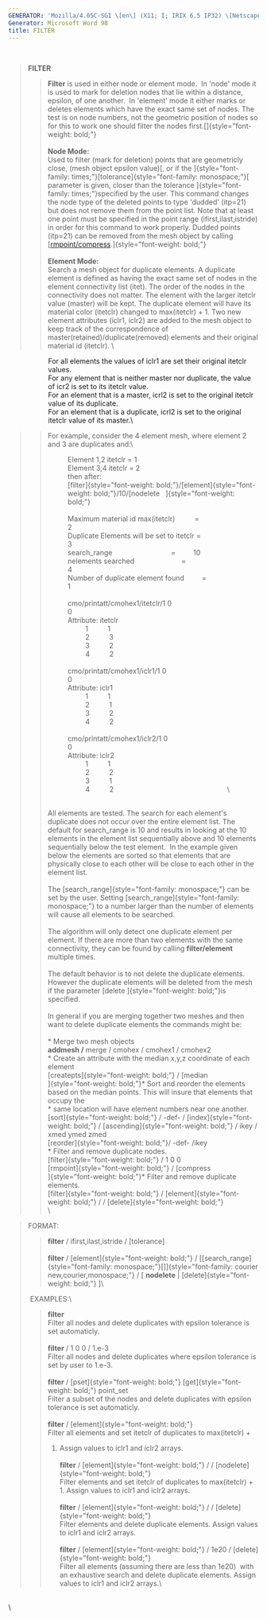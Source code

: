 ```yaml
---
GENERATOR: 'Mozilla/4.05C-SGI \[en\] (X11; I; IRIX 6.5 IP32) \[Netscape\]'
Generator: Microsoft Word 98
title: FILTER
---
```


 

> **FILTER**
>
> > **Filter** is used in either node or element mode.  In 'node' mode
> > it is used to mark for deletion nodes that lie within a distance,
> > epsilon, of one another.  In 'element' mode it either marks or
> > deletes elements which have the exact same set of nodes. The test is
> > on node numbers, not the geometric position of nodes so for this to
> > work one should filter the nodes
> > first.[]{style="font-weight: bold;"}\
> > **\
> > Node Mode:**\
> > Used to filter (mark for deletion) points that are geometricly
> > close, (mesh object epsilon value)[, or if the
> > ]{style="font-family: times;"}[tolerance]{style="font-family: monospace;"}[
> > parameter is given, closer than the tolerance
> > ]{style="font-family: times;"}specified by the user. This command
> > changes the node type of the deleted points to type 'dudded'
> > (itp=21) but does not remove them from the point list. Note that at
> > least one point must be specified in the point range
> > (ifirst,ilast,istride) in order for this command to work properly.
> > Dudded points (itp=21) can be removed from the mesh object by
> > calling
> > [[rmpoint/compress](RMPOINT.html).]{style="font-weight: bold;"}\
> > \
> > **Element Mode:**\
> > Search a mesh object for duplicate elements. A duplicate element is
> > defined as having the exact same set of nodes in the element
> > connectivity list (itet). The order of the nodes in the connectivity
> > does not matter. The element with the larger itetclr value (master)
> > will be kept. The duplicate element will have its material color
> > (itetclr) changed to max(itetclr) + 1. Two new element attributes
> > (iclr1, iclr2) are added to the mesh object to keep track of the
> > correspondence of master(retained)/duplicate(removed) elements and
> > their original material id (itetclr). \

<div style="margin-left: 80px;">

For all elements the values of iclr1 are set their original itetclr
values.\
For any element that is neither master nor duplicate, the value of icr2
is set to its itetclr value.\
For an element that is a master, icrl2 is set to the original itetclr
value of its duplicate.\
For an element that is a duplicate, icrl2 is set to the original itetclr
value of its master.\

</div>

> > For example, consider the 4 element mesh, where element 2 and 3 are
> > duplicates and:\
> > <div style="margin-left: 40px;">
> >
> > Element 1,2 itetclr = 1\
> > Element 3,4 itetclr = 2\
> > then after:\
> > [filter]{style="font-weight: bold;"}/[element]{style="font-weight: bold;"}/10/[nodelete   ]{style="font-weight: bold;"}                                                  \
> > \
> > Maximum material id max(itetclr)          =         
> > 2                         \
> > Duplicate Elements will be set to itetclr =         
> > 3                         \
> > search\_range                              =        
> > 10                         \
> > nelements searched                        =         
> > 4                         \
> > Number of duplicate element found         =         
> > 1                         \
> > \
> > cmo/printatt/cmohex1/itetclr/1 0
> > 0                                             \
> > Attribute:
> > itetclr                                                             \
> >          1         
> > 1                                                          \
> >          2         
> > 3                                                          \
> >          3         
> > 2                                                          \
> >          4         
> > 2                                                          \
> > \
> > cmo/printatt/cmohex1/iclr1/1 0
> > 0                                               \
> > Attribute:
> > iclr1                                                               \
> >          1         
> > 1                                                          \
> >          2         
> > 1                                                          \
> >          3         
> > 2                                                          \
> >          4         
> > 2                                                          \
> > \
> > cmo/printatt/cmohex1/iclr2/1 0
> > 0                                               \
> > Attribute:
> > iclr2                                                               \
> >          1         
> > 1                                                          \
> >          2         
> > 2                                                          \
> >          3         
> > 1                                                          \
> >          4         
> > 2                                                          \
> >
> > </div>
> >
> > \
> > All elements are tested. The search for each element's duplicate
> > does not occur over the entire element list. The default for
> > search\_range is 10 and results in looking at the 10 elements in the
> > element list sequentially above and 10 elements sequentially below
> > the test element.  In the example given below the elements are
> > sorted so that elements that are physically close to each other will
> > be close to each other in the element list.\
> > \
> > The [search\_range]{style="font-family: monospace;"} can be set by
> > the user. Setting [search\_range]{style="font-family: monospace;"}
> > to a number larger than the number of elements will cause all
> > elements to be searched.\
> > \
> > The algorithm will only detect one duplicate element per element. If
> > there are more than two elements with the same connectivity, they
> > can be found by calling **filter/element** multiple times.\
> > \
> > The default behavior is to not delete the duplicate elements. 
> > However the duplicate elements will be deleted from the mesh if the
> > parameter [delete ]{style="font-weight: bold;"}is specified.\
> > \
> > In general if you are merging together two meshes and then want to
> > delete duplicate elements the commands might be:\
> > \
> > \* Merge two mesh objects\
> > **addmesh /** merge / cmohex / cmohex1 / cmohex2\
> > \* Create an attribute with the median x,y,z coordinate of each
> > element\
> > [createpts]{style="font-weight: bold;"} / [median\
> > ]{style="font-weight: bold;"}\* Sort and reorder the elements based
> > on the median points. This will insure that elements that occupy
> > the\
> > \* same location will have element numbers near one another.\
> > [sort]{style="font-weight: bold;"} / -def- /
> > [index]{style="font-weight: bold;"} /
> > [ascending]{style="font-weight: bold;"} / ikey / xmed ymed zmed\
> > [reorder]{style="font-weight: bold;"}/ -def- /ikey\
> > \* Filter and remove duplicate nodes.\
> > [filter]{style="font-weight: bold;"} / 1 0 0\
> > [rmpoint]{style="font-weight: bold;"} / [compress\
> > ]{style="font-weight: bold;"}\* Filter and remove duplicate
> > elements.\
> > [filter]{style="font-weight: bold;"} /
> > [element]{style="font-weight: bold;"} / /
> > [delete]{style="font-weight: bold;"}\
> > \

> FORMAT:
>
> > **filter** / ifirst,ilast,istride / \[tolerance\]\
> > \
> > **filter** / [element]{style="font-weight: bold;"} /
> > \[[search\_range]{style="font-family: monospace;"}[\]]{style="font-family: courier new,courier,monospace;"}
> > / \[ **nodelete** | [delete]{style="font-weight: bold;"} \]\
>
>  EXAMPLES:\
>
> > **filter**\
> > Filter all nodes and delete duplicates with epsilon tolerance is set
> > automaticly.\
> > \
> > **filter** / 1 0 0 / 1.e-3\
> > Filter all nodes and delete duplicates where epsilon tolerance is
> > set by user to 1.e-3.\
> > \
> > **filter** / [pset]{style="font-weight: bold;"}
> > [get]{style="font-weight: bold;"} point\_set\
> > Filter a subset of the nodes and delete duplicates with epsilon
> > tolerance is set automaticly.\
> > \
> > **filter** / [element]{style="font-weight: bold;"}\
> > Filter all elements and set itetclr of duplicates to max(itetclr) +
> > 1. Assign values to iclr1 and iclr2 arrays.\
> > \
> > **filter** / [element]{style="font-weight: bold;"} / /
> > [nodelete]{style="font-weight: bold;"}\
> > Filter elements and set itetclr of duplicates to max(itetclr) + 1.
> > Assign values to iclr1 and iclr2 arrays.\
> > \
> > **filter** / [element]{style="font-weight: bold;"} / /
> > [delete]{style="font-weight: bold;"}\
> > Filter elements and delete duplicate elements. Assign values to
> > iclr1 and iclr2 arrays.\
> > \
> > **filter** / [element]{style="font-weight: bold;"} / 1e20 /
> > [delete]{style="font-weight: bold;"}\
> > Filter all elements (assuming there are less than 1e20)  with an
> > exhaustive search and delete duplicate elements. Assign values to
> > iclr1 and iclr2 arrays.\

 \
\
